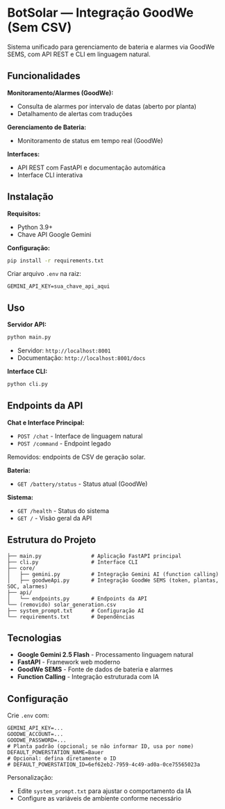 # BotSolar — Integração GoodWe (Sem CSV)

Sistema unificado para gerenciamento de bateria e alarmes via GoodWe SEMS, com API REST e CLI em linguagem natural.

## Funcionalidades

**Monitoramento/Alarmes (GoodWe):**
- Consulta de alarmes por intervalo de datas (aberto por planta)
- Detalhamento de alertas com traduções

**Gerenciamento de Bateria:**
- Monitoramento de status em tempo real (GoodWe)

**Interfaces:**
- API REST com FastAPI e documentação automática
- Interface CLI interativa

## Instalação

**Requisitos:**
- Python 3.9+
- Chave API Google Gemini

**Configuração:**
```bash
pip install -r requirements.txt
```

Criar arquivo `.env` na raiz:
```
GEMINI_API_KEY=sua_chave_api_aqui
```

## Uso

**Servidor API:**
```bash
python main.py
```
- Servidor: `http://localhost:8001`
- Documentação: `http://localhost:8001/docs`

**Interface CLI:**
```bash
python cli.py
```

## Endpoints da API

**Chat e Interface Principal:**
- `POST /chat` - Interface de linguagem natural
- `POST /command` - Endpoint legado

Removidos: endpoints de CSV de geração solar.

**Bateria:**
- `GET /battery/status` - Status atual (GoodWe)

**Sistema:**
- `GET /health` - Status do sistema
- `GET /` - Visão geral da API

## Estrutura do Projeto

```
├── main.py                # Aplicação FastAPI principal
├── cli.py                 # Interface CLI
├── core/
│   ├── gemini.py          # Integração Gemini AI (function calling)
│   ├── goodweApi.py       # Integração GoodWe SEMS (token, plantas, SOC, alarmes)
├── api/
│   └── endpoints.py       # Endpoints da API
└── (removido) solar_generation.csv
├── system_prompt.txt      # Configuração AI
└── requirements.txt       # Dependências
```

## Tecnologias

- **Google Gemini 2.5 Flash** - Processamento linguagem natural
- **FastAPI** - Framework web moderno
- **GoodWe SEMS** - Fonte de dados de bateria e alarmes
- **Function Calling** - Integração estruturada com IA

## Configuração

Crie `.env` com:
```
GEMINI_API_KEY=...
GOODWE_ACCOUNT=...
GOODWE_PASSWORD=...
# Planta padrão (opcional; se não informar ID, usa por nome)
DEFAULT_POWERSTATION_NAME=Bauer
# Opcional: defina diretamente o ID
# DEFAULT_POWERSTATION_ID=6ef62eb2-7959-4c49-ad0a-0ce75565023a
```

Personalização:
- Edite `system_prompt.txt` para ajustar o comportamento da IA
- Configure as variáveis de ambiente conforme necessário
